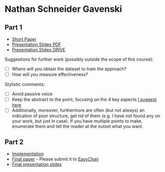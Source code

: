 # Nathan Schneider Gavenski

## Part 1

- [Short Paper](gavenski-proposal.pdf)
- [Presentation Slides PDF](gavenski-proposal-slides.pdf)
- [Presentation Slides DRIVE](https://docs.google.com/presentation/d/1BBN5-JhxRvJ80eKZ7jAteZH73pJXhgdE24SebSVhrGs/edit?usp=sharing)

Suggestions for further work (possibly outside the scope of this course):

- [ ] Where will you obtain the dataset to train the approach?
- [ ] How will you measure effectiveness?

Stylistic comments: 

- [ ] Avoid passive voice
- [ ] Keep the abstract to the point, focusing on the 4 key aspects [I suggest here](http://www.meneguzzi.eu/felipe/presentations/paper-writing.pdf)
- [ ] Additionally, moreover, furthermore are often (but not always) an indication of poor structure, get rid of them (e.g. I have not found any on your work, but just in case). If you have multiple points to make, enumerate them and tell the reader at the outset what you want.

## Part 2

- [Implementation](<link to github>)
- [Final paper](gavenski-paper.pdf) - Please submit it to [EasyChair](https://easychair.org/conferences/?conf=ap2019)
- [Final presentation slides](gavenski-final-presentation-slides.pdf)
